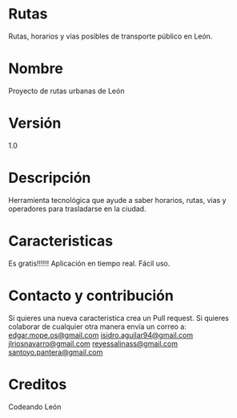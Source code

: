 # Rutas
Rutas, horarios y vías posibles de transporte público en León.

# Nombre
Proyecto de rutas urbanas de León

# Versión
1.0

# Descripción
Herramienta tecnológica que ayude a saber horarios, rutas, vias y operadores para trasladarse en la ciudad.

# Caracteristicas
Es gratis!!!!!!
Aplicación en tiempo real.
Fácil uso.

# Contacto y contribución
Si quieres una nueva caracteristica crea un Pull request.
Si quieres colaborar de cualquier otra manera envía un correo a:
edgar.mope.os@gmail.com
isidro.aguilar94@gmail.com
jlriosnavarro@gmail.com
reyessalinass@gmail.com
santoyo.pantera@gmail.com

# Creditos
Codeando León
